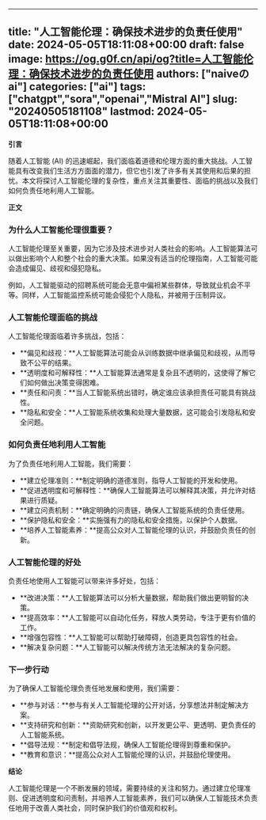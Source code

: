 
---
title: "人工智能伦理：确保技术进步的负责任使用"
date: 2024-05-05T18:11:08+00:00
draft: false
image: https://og.g0f.cn/api/og?title=人工智能伦理：确保技术进步的负责任使用
authors: ["naiveのai"]
categories: ["ai"]
tags: ["chatgpt","sora","openai","Mistral AI"]
slug: "20240505181108"
lastmod: 2024-05-05T18:11:08+00:00
---
**引言**

随着人工智能 (AI) 的迅速崛起，我们面临着道德和伦理方面的重大挑战。人工智能具有改变我们生活方方面面的潜力，但它也引发了许多有关其使用和后果的担忧。本文将探讨人工智能伦理的复杂性，重点关注其重要性、面临的挑战以及我们如何负责任地利用人工智能。

**正文**

### 为什么人工智能伦理很重要？

人工智能伦理至关重要，因为它涉及技术进步对人类社会的影响。人工智能算法可以做出影响个人和整个社会的重大决策。如果没有适当的伦理指南，人工智能可能会造成偏见、歧视和侵犯隐私。

例如，人工智能驱动的招聘系统可能会无意中偏袒某些群体，导致就业机会不平等。同样，人工智能监控系统可能会侵犯个人隐私，并被用于压制异议。

### 人工智能伦理面临的挑战

人工智能伦理面临着许多挑战，包括：

- **偏见和歧视：**人工智能算法可能会从训练数据中继承偏见和歧视，从而导致不公平的结果。
- **透明度和可解释性：**人工智能算法通常是复杂且不透明的，这使得了解它们如何做出决策变得困难。
- **责任和问责：**当人工智能系统出错时，确定谁应该承担责任可能具有挑战性。
- **隐私和安全：**人工智能系统收集和处理大量数据，这可能会引发隐私和安全问题。

### 如何负责任地利用人工智能

为了负责任地利用人工智能，我们需要：

- **建立伦理准则：**制定明确的道德准则，指导人工智能的开发和使用。
- **促进透明度和可解释性：**确保人工智能算法可以解释其决策，并允许对结果进行质疑。
- **建立问责机制：**确定明确的问责链，确保人工智能系统的负责任使用。
- **保护隐私和安全：**实施强有力的隐私和安全措施，以保护个人数据。
- **培养人工智能素养：**提高公众对人工智能伦理的认识，并鼓励负责任的创新。

### 人工智能伦理的好处

负责任地使用人工智能可以带来许多好处，包括：

- **改进决策：**人工智能算法可以分析大量数据，帮助我们做出更明智的决策。
- **提高效率：**人工智能可以自动化任务，释放人类劳动，专注于更有价值的工作。
- **增强包容性：**人工智能可以帮助打破障碍，创造更具包容性的社会。
- **解决复杂问题：**人工智能可以解决传统方法无法解决的复杂问题。

### 下一步行动

为了确保人工智能伦理负责任地发展和使用，我们需要：

- **参与对话：**参与有关人工智能伦理的公开对话，分享想法并制定解决方案。
- **支持研究和创新：**资助研究和创新，以开发更公平、更透明、更负责任的人工智能系统。
- **倡导法规：**制定和倡导法规，确保人工智能伦理得到尊重和保护。
- **教育和意识：**提高公众对人工智能伦理的认识，并鼓励伦理使用。

**结论**

人工智能伦理是一个不断发展的领域，需要持续的关注和努力。通过建立伦理准则、促进透明度和问责制，并培养人工智能素养，我们可以确保人工智能技术负责任地用于改善人类社会，同时保护我们的价值观和权利。